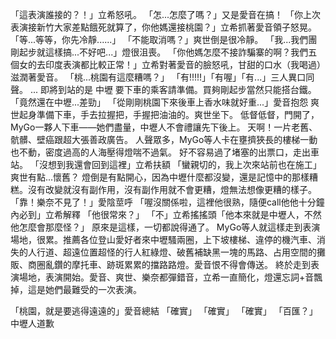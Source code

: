「這表演誰接的？！」立希怒吼。
「怎...怎麼了嗎？」又是愛音在搞！
「你上次表演接新竹大家差點餓死就算了，你他媽還接桃園？」立希抓著愛音領子怒晃。
「等...等等，你先冷靜......」
「不能取消嗎？」爽世倒是很冷靜。
「我...我們團剛起步就這樣搞...不好吧...」燈很沮喪。
「你他媽怎麼不接詐騙寨的啊？我們五個女的去印度表演都比較正常！」立希對著愛音的臉怒吼，甘甜的口水（我喝過）滋潤著愛音。
「桃...桃園有這麼糟嗎？」
「有!!!!!」「有喔」「有...」三人異口同聲。
...
即將到站的是 中壢 要下車的乘客請準備。買夠剛起步當然只能搭台鐵。
「竟然還在中壢...差勁」
「從剛剛桃園下來後車上香水味就好重...」愛音抱怨
爽世起身準備下車，手去拉握把，手握把油油的。爽世坐下。
低督低督，門開了，MyGo一夥人下車——她們盡量，中壢人不會禮讓先下後上。
天啊！一片老舊、骯髒、壁癌跟超大張善政廣告。
人聲眾多，MyGo等人卡在壅擠狹長的樓梯一動也不動，密度過高的人海壓得燈喘不過氣。
好不容易過了堵塞的出票口，走出車站。
「沒想到我還會回到這裡」立希扶額
「蠻親切的，我上次來站前也在施工」爽世有點...懷舊？
燈倒是有點開心，因為中壢什麼都沒變，還是記憶中的那樣糟糕。沒有改變就沒有副作用，沒有副作用就不會更糟，燈無法想像更糟的樣子。
「靠！樂奈不見了！」愛陰莖呼
「喔沒關係啦，這裡他很熟，隨便call他他十分鐘內必到」立希解釋
「他很常來？」
「不」立希搖搖頭「他本來就是中壢人，不然他怎麼會那麼怪？」
原來是這樣，一切都說得通了。
MyGo等人就這樣走到表演場地，很累。推薦各位登山愛好者來中壢騷兩圈，上下坡樓梯、違停的機汽車、消失的人行道、超遠位置超怪的行人紅綠燈、破舊補缺黑一塊的馬路、占用空間的攤販、商圈亂鑽的摩托車、跡斑累累的擋路路燈。愛音恨不得會傳送。
終於走到表演場地，表演開始。愛音、爽世、樂奈都彈錯音，立希一直簡化，燈還忘詞+音飄掉，這是她們最難受的一次表演。

「桃園，就是要逃得遠遠的」愛音總結
「確實」
「確實」
「確實」
「百匯？」中壢人道歉
